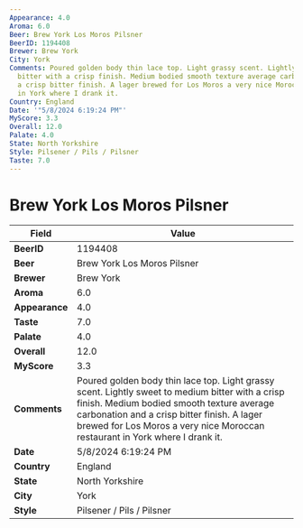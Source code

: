 ```yaml
---
Appearance: 4.0
Aroma: 6.0
Beer: Brew York Los Moros Pilsner
BeerID: 1194408
Brewer: Brew York
City: York
Comments: Poured golden body thin lace top. Light grassy scent. Lightly sweet to medium
  bitter with a crisp finish. Medium bodied smooth texture average carbonation and
  a crisp bitter finish. A lager brewed for Los Moros a very nice Moroccan restaurant
  in York where I drank it.
Country: England
Date: '"5/8/2024 6:19:24 PM"'
MyScore: 3.3
Overall: 12.0
Palate: 4.0
State: North Yorkshire
Style: Pilsener / Pils / Pilsner
Taste: 7.0
---
```


# Brew York Los Moros Pilsner

| Field         | Value |
|---------------|-------|
| **BeerID** | 1194408 |
| **Beer** | Brew York Los Moros Pilsner |
| **Brewer** | Brew York |
| **Aroma** | 6.0 |
| **Appearance** | 4.0 |
| **Taste** | 7.0 |
| **Palate** | 4.0 |
| **Overall** | 12.0 |
| **MyScore** | 3.3 |
| **Comments** | Poured golden body thin lace top. Light grassy scent. Lightly sweet to medium bitter with a crisp finish. Medium bodied smooth texture average carbonation and a crisp bitter finish. A lager brewed for Los Moros a very nice Moroccan restaurant in York where I drank it. |
| **Date** | 5/8/2024 6:19:24 PM |
| **Country** | England |
| **State** | North Yorkshire |
| **City** | York |
| **Style** | Pilsener / Pils / Pilsner |
